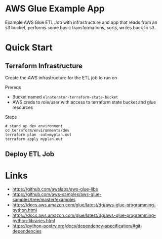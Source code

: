 # AWS Glue Example App

Example AWS Glue ETL Job with infrastructure and app that reads from an s3 bucket, performs some basic transformations, sorts, writes back to s3.

# Quick Start

## Terraform Infrastructure

Create the AWS infrastructure for the ETL job to run on

Prereqs
 - Bucket named `elnaterator-terraform-state-bucket`
 - AWS creds to role/user with access to terraform state bucket and glue resources

Steps

    # stand up dev environment
    cd terraform/environments/dev
    terraform plan -out=myplan.out
    terraform apply myplan.out

## Deploy ETL Job

# Links

* https://github.com/awslabs/aws-glue-libs
* https://github.com/aws-samples/aws-glue-samples/tree/master/examples
* https://docs.aws.amazon.com/glue/latest/dg/aws-glue-programming-python.html
* https://docs.aws.amazon.com/glue/latest/dg/aws-glue-programming-python-libraries.html
* https://python-poetry.org/docs/dependency-specification/#git-dependencies

